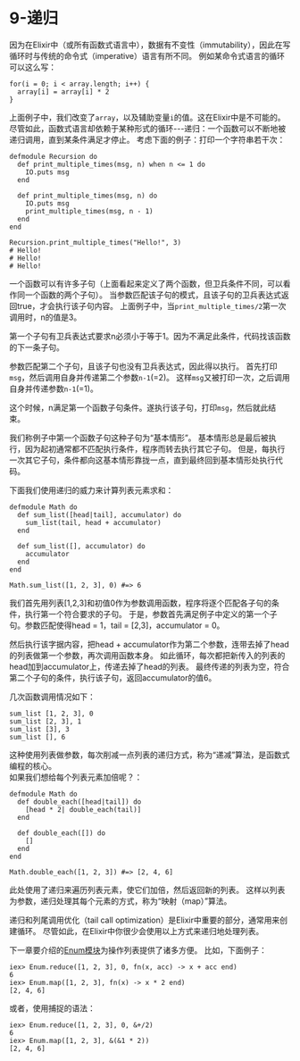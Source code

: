 9-递归
======
因为在Elixir中（或所有函数式语言中），数据有不变性（immutability），因此在写循环时与传统的命令式（imperative）语言有所不同。
例如某命令式语言的循环可以这么写：
```
for(i = 0; i < array.length; i++) {
  array[i] = array[i] * 2
}
```

上面例子中，我们改变了```array```，以及辅助变量```i```的值。这在Elixir中是不可能的。
尽管如此，函数式语言却依赖于某种形式的循环---递归：一个函数可以不断地被递归调用，直到某条件满足才停止。
考虑下面的例子：打印一个字符串若干次：
```
defmodule Recursion do
  def print_multiple_times(msg, n) when n <= 1 do
    IO.puts msg
  end

  def print_multiple_times(msg, n) do
    IO.puts msg
    print_multiple_times(msg, n - 1)
  end
end

Recursion.print_multiple_times("Hello!", 3)
# Hello!
# Hello!
# Hello!
```

一个函数可以有许多子句（上面看起来定义了两个函数，但卫兵条件不同，可以看作同一个函数的两个子句）。
当参数匹配该子句的模式，且该子句的卫兵表达式返回true，才会执行该子句内容。
上面例子中，当```print_multiple_times/2```第一次调用时，n的值是3。

第一个子句有卫兵表达式要求n必须小于等于1。因为不满足此条件，代码找该函数的下一条子句。

参数匹配第二个子句，且该子句也没有卫兵表达式，因此得以执行。
首先打印```msg```，然后调用自身并传递第二个参数```n-1```(=2)。
这样```msg```又被打印一次，之后调用自身并传递参数```n-1```(=1)。

这个时候，n满足第一个函数子句条件。遂执行该子句，打印```msg```，然后就此结束。

我们称例子中第一个函数子句这种子句为“基本情形”。
基本情形总是最后被执行，因为起初通常都不匹配执行条件，程序而转去执行其它子句。
但是，每执行一次其它子句，条件都向这基本情形靠拢一点，直到最终回到基本情形处执行代码。

下面我们使用递归的威力来计算列表元素求和：
```
defmodule Math do
  def sum_list([head|tail], accumulator) do
    sum_list(tail, head + accumulator)
  end

  def sum_list([], accumulator) do
    accumulator
  end
end

Math.sum_list([1, 2, 3], 0) #=> 6
```

我们首先用列表[1,2,3]和初值0作为参数调用函数，程序将逐个匹配各子句的条件，执行第一个符合要求的子句。
于是，参数首先满足例子中定义的第一个子句。参数匹配使得head = 1，tail = [2,3]，accumulator = 0。

然后执行该字据内容，把head + accumulator作为第二个参数，连带去掉了head的列表做第一个参数，再次调用函数本身。
如此循环，每次都把新传入的列表的head加到accumulator上，传递去掉了head的列表。
最终传递的列表为空，符合第二个子句的条件，执行该子句，返回accumulator的值6。

几次函数调用情况如下：
```
sum_list [1, 2, 3], 0
sum_list [2, 3], 1
sum_list [3], 3
sum_list [], 6
```

这种使用列表做参数，每次削减一点列表的递归方式，称为“递减”算法，是函数式编程的核心。
<br/>
如果我们想给每个列表元素加倍呢？：
```
defmodule Math do
  def double_each([head|tail]) do
    [head * 2| double_each(tail)]
  end

  def double_each([]) do
    []
  end
end

Math.double_each([1, 2, 3]) #=> [2, 4, 6]
```

此处使用了递归来遍历列表元素，使它们加倍，然后返回新的列表。
这样以列表为参数，递归处理其每个元素的方式，称为“映射（map）”算法。
<br/>

递归和列尾调用优化（tail call optimization）是Elixir中重要的部分，通常用来创建循环。
尽管如此，在Elixir中你很少会使用以上方式来递归地处理列表。

下一章要介绍的[Enum模块](http://elixir-lang.org/docs/stable/elixir/Enum.html)为操作列表提供了诸多方便。
比如，下面例子：
```
iex> Enum.reduce([1, 2, 3], 0, fn(x, acc) -> x + acc end)
6
iex> Enum.map([1, 2, 3], fn(x) -> x * 2 end)
[2, 4, 6]
```

或者，使用捕捉的语法：
```
iex> Enum.reduce([1, 2, 3], 0, &+/2)
6
iex> Enum.map([1, 2, 3], &(&1 * 2))
[2, 4, 6]
```



























